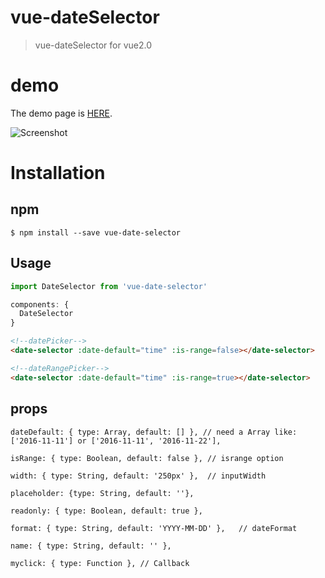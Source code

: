 # vue-dateSelector

> vue-dateSelector for vue2.0

# demo

  The demo page is [HERE](https://ws456999.github.io/vue-dateSelector/).
  
![Screenshot](https://github.com/ws456999/vue-dateSelector/blob/master/screenshot.png)

# Installation

## npm

```shell
$ npm install --save vue-date-selector
```


## Usage

```javaScript
import DateSelector from 'vue-date-selector'

components: {
  DateSelector
}
```

```html
<!--datePicker-->
<date-selector :date-default="time" :is-range=false></date-selector>

<!--dateRangePicker-->
<date-selector :date-default="time" :is-range=true></date-selector>

```
## props

````
dateDefault: { type: Array, default: [] }, // need a Array like: ['2016-11-11'] or ['2016-11-11', '2016-11-22'],

isRange: { type: Boolean, default: false }, // isrange option

width: { type: String, default: '250px' },  // inputWidth

placeholder: {type: String, default: ''},

readonly: { type: Boolean, default: true },

format: { type: String, default: 'YYYY-MM-DD' },   // dateFormat

name: { type: String, default: '' },

myclick: { type: Function }, // Callback

````